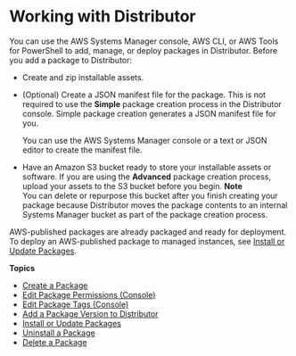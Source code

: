 # Working with Distributor<a name="distributor-working-with"></a>

You can use the AWS Systems Manager console, AWS CLI, or AWS Tools for PowerShell to add, manage, or deploy packages in Distributor\. Before you add a package to Distributor:
+ Create and zip installable assets\.
+ \(Optional\) Create a JSON manifest file for the package\. This is not required to use the **Simple** package creation process in the Distributor console\. Simple package creation generates a JSON manifest file for you\.

  You can use the AWS Systems Manager console or a text or JSON editor to create the manifest file\.
+ Have an Amazon S3 bucket ready to store your installable assets or software\. If you are using the **Advanced** package creation process, upload your assets to the S3 bucket before you begin\.
**Note**  
You can delete or repurpose this bucket after you finish creating your package because Distributor moves the package contents to an internal Systems Manager bucket as part of the package creation process\.

AWS\-published packages are already packaged and ready for deployment\. To deploy an AWS\-published package to managed instances, see [Install or Update Packages](distributor-working-with-packages-deploy.md)\.

**Topics**
+ [Create a Package](distributor-working-with-packages-create.md)
+ [Edit Package Permissions \(Console\)](distributor-working-with-packages-ep.md)
+ [Edit Package Tags \(Console\)](distributor-working-with-packages-tags.md)
+ [Add a Package Version to Distributor](distributor-working-with-packages-version.md)
+ [Install or Update Packages](distributor-working-with-packages-deploy.md)
+ [Uninstall a Package](distributor-working-with-packages-uninstall.md)
+ [Delete a Package](distributor-working-with-packages-dpkg.md)
